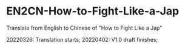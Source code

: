 # EN2CN-How-to-Fight-Like-a-Jap
Translate from English to Chinese of "How to Fight Like a Jap"

20220326: Translation starts;
20220402: V1.0 draft finishes;
